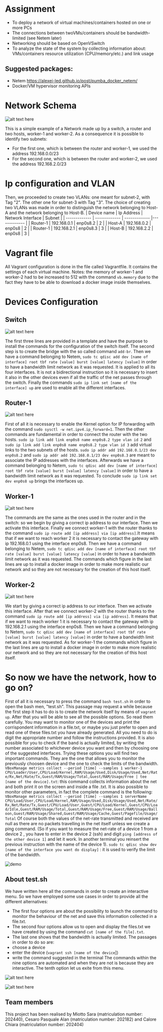 # Assignment

- To deploy a network of virtual machines/containers hosted on one or more PCs
- The connections between twoVMs/containers should be bandwidth-limited (see Netem later)
- Networking should be based on OpenVSwitch
- To analyze the state of the system by collecting information about: VMs/containers resource utilization (CPU/memory/etc.) and link usage

## Suggested packages:

- Netem https://alexei-led.github.io/post/pumba_docker_netem/
- Docker/VM hypervisor monitoring APIs

# Network Schema

![alt text here](https://github.com/calorechiara/Monitoring-Virtualized-Networks/blob/main/other/007055b2-0ff4-4243-99a8-18b82abe163a.jpg)

This is a simple example of a Network made up by a switch, a router and two hosts, worker-1 and worker-2.
As a consequence it is possible to identify two subnets:
- For the first one, which is between the router and worker-1, we used the address 192.168.0.0/23
- For the second one, which is between the router and worker-2, we used the address 192.168.2.0/23

# Ip configuration and VLAN
Then, we proceeded to create two VLANs: one meant for subnet-2, with Tag "2". The other one for subnet-3 with Tag "3". The choice of creating two VLANs was made in order to distinguish the network belonging to Host-A and the network belonging to Host-B.
| Device name       | Ip Address        | Network Interface   |  Subnet      |
| -------------     | -------------     | -------------       |------------- |
| Router-1          | 192.168.0.1       | enp0s8.2            |   2          |
| Host-A            | 192.168.0.2       | enp0s8              |   2          |
| Router-1          | 192.168.2.1       | enp0s8.3            |   3          |
| Host-B            | 192.168.2.2       | enp0s8              |   3          |

# Vagrant file

All Vagrant configuration is done in the file called Vagrantfile.
It contains the settings of each virtual machine.
Notes: the memory of worker-1 and worker-2 had to be increased to 512 with the command `vb.memory` due to the fact they have to be able to download a docker image inside themselves.

# Devices Configuration

## Switch

![alt text here](https://github.com/calorechiara/Monitoring-Virtualized-Networks/blob/main/other/pasted%20image%200%20(1).png)

The first three lines are provided in a template and have the purpose to install the commands for the configuration of the switch itself.
The second step is to create the bridge with the so called command `add-br`.
Then we have a command belonging to Netem, `sudo tc qdisc add dev [name of interface] root tbf rate [value] burst [value] latency [value]` in order to have a bandwidth limit network as it was requested. It is applied to all its four interfaces.
It is not a bidirectional instruction so it is necessary to insert it also in the other devices even if all the traffic of the net passes through the switch.
Finally the commands `sudo ip link set [name of the interface] up` are used to enable all the different interfaces.

## Router-1

![alt text here](https://github.com/calorechiara/Monitoring-Virtualized-Networks/blob/main/other/pasted%20image%200.png)

First of all it is necessary to enable the Kernel option for IP forwarding with the command `sudo sysctl -w net.ipv4.ip_forward=1`.
Then the other commands are fundamental in order to connect the router with the two hosts.
`sudo ip link add link enp0s8 name enp0s8.2 type vlan id 2` and `sudo ip link add link enp0s8 name enp0s8.2 type vlan id 3` add virtual links to the two subnets of the hosts.
`sudo ip addr add 192.168.0.1/23 dev enp0s8.2` and `sudo ip addr add 192.168.0.1/23 dev enp0s8.3` are meant to associate the IP addresses with the interfaces.
Afterwards we have a command belonging to Netem, `sudo tc qdisc add dev [name of interface] root tbf rate [value] burst [value] latency [value]` in order to have a bandwidth limit network as it was requested.
To conclude `sudo ip link set dev enp0s8 up` brings the interfaces up.

## Worker-1

![alt text here](https://github.com/calorechiara/Monitoring-Virtualized-Networks/blob/main/other/8ec4687e-e7a5-4c99-aaf1-4a59b3cd7693%20(1).jpg)

The commands are the same as the ones used in the router and in the switch: so we begin by giving a correct ip address to our interface.
Then we activate this interface.
Finally we connect worker-1 with the router thanks to the command `sudo ip route add [ip address] via [ip address]`.It means that if we want to reach worker 2 it is necessary to contact the gateway with ip 192.168.0.1 using the interface enp0s8.
Then we have a command belonging to Netem, `sudo tc qdisc add dev [name of interface] root tbf rate [value] burst [value] latency [value]` in order to have a bandwidth limit network as it was requested.
The commands which figure in the last lines are up to install a docker image in order to make more realistic our network and so they are not necessary for the creation of this host itself.

## Worker-2

![alt text here](https://github.com/calorechiara/Monitoring-Virtualized-Networks/blob/main/other/pasted%20image%200%20(2).png)

We start by giving a correct ip address to our interface.
Then we activate this interface.
After that we connect worker-2 with the router thanks to the command `sudo ip route add [ip address] via [ip address]`. It means that if we want to reach worker 1 it is necessary to contact the gateway with ip 192.168.2.1 using the interface enp0s8.
Then we have a command belonging to Netem, `sudo tc qdisc add dev [name of interface] root tbf rate [value] burst [value] latency [value]` in order to have a bandwidth limit network as it was requested.
As for worker-1 the commands which figure in the last lines are up to install a docker image in order to make more realistic our network and so they are not necessary for the creation of this host itself.

# So now we have the network, how to go on?

First of all it is necessary to press the command `bash test.sh` in order to open the bash men, "test.sh".
This passage may request a while because the first step it has to do is to create the network itself by means of `vagrant up`.
After that you will be able to see all the possible options. So read them carefully.
You may want to monitor one of the devices and print the corrispondent information in a file.txt, or maybe you just prefer to open and read one of these files.txt you have already generated.
All you need to do is digit the appropriate number and follow the instructions provided.
It is also possible for you to check if the band is actually limited, by writing the number associated to whichever device you want and then by choosing one of the suggested interfaces.
Trying these options you will find two important commands. They are the one that allows you to monitor the previously choosen device and the one to check the limits of the bandwidth.
`VBoxManage metrics collect --period [time] --samples 1 worker-1 CPU/Loader/User,CPU/Load/Kernel,RAM/Usage/Used,Disk/Usage/Used,Net/Rate/Rx,Net/Rate/Tx,Guest/RAM/Usage/Total,Guest/RAM/Usage/Free | tee [name of the device].txt`: this command collects information about the net and both print it on the screen and inside a file .txt.
It is also possible to monitor other parameters, in fact the complete command is the following: `VBoxManage metrics collect --period [time] --samples 1 serverName CPU/Load/User,CPU/Load/Kernel,RAM/Usage/Used,Disk/Usage/Used,Net/Rate/Rx,Net/Rate/Tx,Guest/CPU/Load/User,Guest/CPU/Load/Kernel,Guest/CPU/Load/Idle,Guest/RAM/Usage/Total,Guest/RAM/Usage/Free,Guest/RAM/Usage/Balloon,Guest/RAM/Usage/Shared,Guest/RAM/Usage/Cache,Guest/Pagefile/Usage/Total`
Of course both the values of the net-rate transmitted and received are null as there are no packets travelling in the net itself unless we create a ping command. (So if you want to measure the net-rate of a device 1 from a device 2 , you have to enter in the device 2 (ssh) and digit `ping [address of the other device 1]` and let it work.
In another  terminal you reinsert the previous instruction with the name of the device 1).
`sudo tc qdisc show dev [name of the interface you want do display]` : it is used to verify the limit of the bandwidth.

![demo](https://github.com/calorechiara/Monitoring-Virtualized-Networks/blob/main/other/Bash.gif)

## About test.sh

We have written here all the commands in order to create an interactive menu. So we have employed some use cases in order to provide all the different alternatives:
- The first four options are about the possibility to launch the command to monitor the behaviour of the net and save this information collected in a file.txt.
- The second four options allow us to open and display the files.txt we have created by using the command `cut [name of the file].txt`.
- The last one shows that the bandwidth is actually limited. The passages in order to do so are:
- choose a device
- enter the device (`vagrant ssh [name of the device`])
- write the command suggested in the terminal
The commands within the nine options are automated and when they are not is because they are interactive.
The tenth option let us exite from this menu.

![alt text here](https://github.com/calorechiara/Monitoring-Virtualized-Networks/blob/main/other/Immagine9.png)

![alt text here](https://github.com/calorechiara/Monitoring-Virtualized-Networks/blob/main/other/Immagine1.png)

## Team members
This project has been realised by Miotto Sara (matriculation number: 202440), Cesaro Pasquale Alan (matriculation number: 202182) and Calore Chiara (matriculation number: 202404) 

